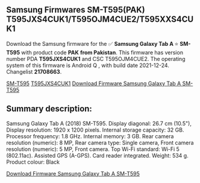 <h2>Samsung Firmwares SM-T595(PAK) T595JXS4CUK1/T595OJM4CUE2/T595XXS4CUK1</h2>
Download the Samsung firmware for the ✅ <strong>Samsung Galaxy Tab A </strong> ⭐ <strong>SM-T595</strong> with product code <strong>PAK</strong> <strong> from Pakistan</strong>. This firmware has version number PDA <strong>T595JXS4CUK1</strong> and CSC T595OJM4CUE2. The operating system of this firmware is Android Q , with build date 2021-12-24. Changelist <strong>21708663</strong>.

[SM-T595](https://samfirm.shop/samsung/model/SM-T595)
[T595JXS4CUK1](https://samfirm.shop/samsung/pda/T595JXS4CUK1)
[Download Firmware Samsung Galaxy Tab A SM-T595](https://samfirm.shop/samsung/firmware/485244)
<h2>Summary description:</h2>
<p>Samsung Galaxy Tab A (2018) SM-T595. Display diagonal: 26.7 cm (10.5"), Display resolution: 1920 x 1200 pixels. Internal storage capacity: 32 GB. Processor frequency: 1.8 GHz. Internal memory: 3 GB. Rear camera resolution (numeric): 8 MP, Rear camera type: Single camera, Front camera resolution (numeric): 5 MP, Front camera. Top Wi-Fi standard: Wi-Fi 5 (802.11ac). Assisted GPS (A-GPS). Card reader integrated. Weight: 534 g. Product colour: Black</p>


[Download Firmware Samsung Galaxy Tab A SM-T595](https://samfirm.shop/samsung/firmware/485244)
